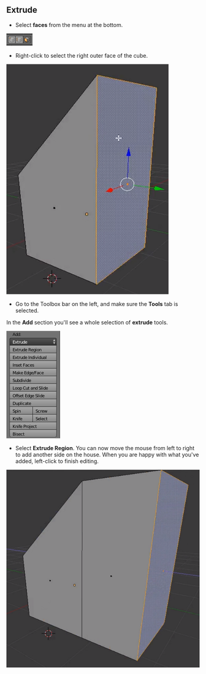 ## Extrude

+ Select **faces** from the menu at the bottom.

![Face tool](images/blender-face-tool.png)

+ Right-click to select the right outer face of the cube.

![Select the right face](images/blender-select-right-face.png)

+ Go to the Toolbox bar on the left, and make sure the **Tools** tab is selected.

In the **Add** section you'll see a whole selection of **extrude** tools.

![Extrude tools](images/blender-extrude-tool.png)

+ Select **Extrude Region**. You can now move the mouse from left to right to add another side on the house. When you are happy with what you've added, left-click to finish editing.

![Extrude tools](images/blender-drag-right-face.png)
